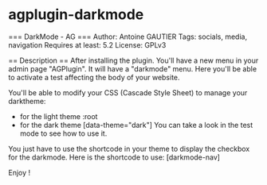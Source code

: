 # agplugin-darkmode
=== DarkMode - AG ===
Author: Antoine GAUTIER
Tags: socials, media, navigation
Requires at least: 5.2
License: GPLv3

== Description ==
After installing the plugin.
You'll have a new menu in your admin page "AGPlugin".
It will have a "darkmode" menu.
Here you'll be able to activate a test affecting the body of your website.

You'll be able to modify your CSS (Cascade Style Sheet) to manage your darktheme:
- for the light theme :root
- for the dark theme [data-theme="dark"]
You can take a look in the test mode to see how to use it.

You just have to use the shortcode in your theme to display the checkbox for the darkmode.
Here is the shortcode to use: [darkmode-nav]

Enjoy !
